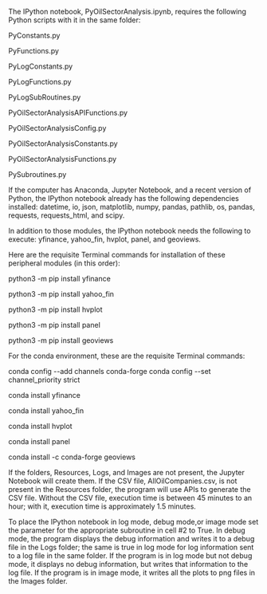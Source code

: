 The IPython notebook, PyOilSectorAnalysis.ipynb, requires the following Python scripts 
with it in the same folder:

PyConstants.py

PyFunctions.py

PyLogConstants.py

PyLogFunctions.py

PyLogSubRoutines.py

PyOilSectorAnalysisAPIFunctions.py

PyOilSectorAnalysisConfig.py

PyOilSectorAnalysisConstants.py

PyOilSectorAnalysisFunctions.py

PySubroutines.py

If the computer has Anaconda, Jupyter Notebook, and a recent version of Python, the 
IPython notebook already has the following dependencies installed: datetime, io, json, 
matplotlib, numpy, pandas, pathlib, os, pandas, requests, requests_html, and scipy.

In addition to those modules, the IPython notebook needs the following to execute: 
yfinance, yahoo_fin, hvplot, panel, and geoviews.

Here are the requisite Terminal commands for installation of these peripheral modules
(in this order):

python3 -m pip install yfinance

python3 -m pip install yahoo_fin

python3 -m pip install hvplot

python3 -m pip install panel

python3 -m pip install geoviews

For the conda environment, these are the requisite Terminal commands:

conda config --add channels conda-forge
conda config --set channel_priority strict

conda install yfinance

conda install yahoo_fin

conda install hvplot

conda install panel

conda install -c conda-forge geoviews

If the folders, Resources, Logs, and Images are not present, the Jupyter Notebook will 
create them.  If the CSV file, AllOilCompanies.csv, is not present in the Resources folder, 
the program will use APIs to generate the CSV file.  Without the CSV file, execution time 
is between 45 minutes to an hour; with it, execution time is approximately 1.5 minutes.

To place the IPython notebook in log mode, debug mode,or image mode set the parameter for
the appropriate subroutine in cell #2 to True.  In debug mode, the program displays the 
debug information and writes it to a debug file in the Logs folder; the same is true in 
log mode for log information sent to a log file in the same folder.  If the program is in 
log mode but not debug mode, it displays no debug information, but writes that information 
to the log file. If the program is in image mode, it writes all the plots to png files in 
the Images folder.
